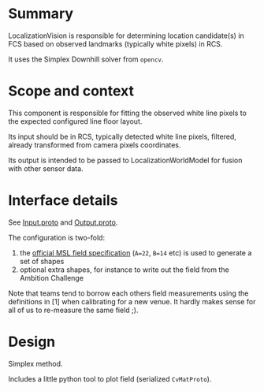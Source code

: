 # Summary

LocalizationVision is responsible for determining location candidate(s) in FCS based on observed landmarks (typically white pixels) in RCS.

It uses the Simplex Downhill solver from `opencv`.

# Scope and context

This component is responsible for fitting the observed white line pixels to the expected configured line floor layout.

Its input should be in RCS, typically detected white line pixels, filtered, already transformed from camera pixels coordinates.

Its output is intended to be passed to LocalizationWorldModel for fusion with other sensor data.

# Interface details

See [Input.proto](interface/Input.proto) and [Output.proto](interface/Output.proto).

The configuration is two-fold:
1. the [official MSL field specification](https://msl.robocup.org/wp-content/uploads/2023/01/Rulebook_MSL2023_v24.1.pdf#section.1.1) (`A=22`, `B=14` etc) is used to generate a set of shapes
2. optional extra shapes, for instance to write out the field from the Ambition Challenge

Note that teams tend to borrow each others field measurements using the definitions in [1] when calibrating for a new venue. It hardly makes sense for all of us to re-measure the same field ;).

# Design

Simplex method.

Includes a little python tool to plot field (serialized `CvMatProto`).

